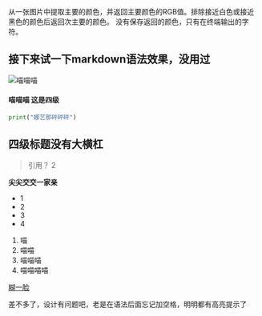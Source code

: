 从一张图片中提取主要的颜色，并返回主要颜色的RGB值。排除接近白色或接近黑色的颜色后返回次主要的颜色。
没有保存返回的颜色，只有在终端输出的字符。

## 接下来试一下markdown语法效果，没用过

![喵喵喵](clipboard_2024-11-23_20-54.bmp)

#### 喵喵喵 这是四级

```python
print("娜艺那砰砰砰")

```  
## 四级标题没有大横杠

> 引用？
>  2

**尖尖交交一家亲**

* 1
* 2
* 3
* 4

1. 喵
2. 喵喵
3. 喵喵喵
4. 喵喵喵喵

[糊一脸](https://live.douyin.com/624323135733)

差不多了，设计有问题吧，老是在语法后面忘记加空格，明明都有高亮提示了
